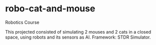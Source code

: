 # robo-cat-and-mouse

Robotics Course

This projected consisted of simulating 2 mouses and 2 cats in a closed space, using robots and its sensors as AI. 
Framework: STDR Simulator.

